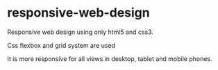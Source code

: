 # responsive-web-design
Responsive web design using only html5 and css3.

Css flexbox and grid system are used 

It is more responsive for all views in desktop, tablet and mobile phones.
